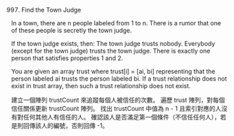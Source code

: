 997. Find the Town Judge

In a town, there are n people labeled from 1 to n. There is a rumor that one of these people is secretly the town judge.

If the town judge exists, then:
    The town judge trusts nobody.
    Everybody (except for the town judge) trusts the town judge.
    There is exactly one person that satisfies properties 1 and 2.

You are given an array trust where trust[i] = [ai, bi] representing that the person labeled ai trusts the person labeled bi. If a trust relationship does not exist in trust array, then such a trust relationship does not exist.

建立一個陣列 trustCount 來追蹤每個人被信任的次數。
遍歷 trust 陣列，對每個信任關係更新 trustCount 陣列。
找出 trustCount 中值為 n - 1 且索引對應的人沒有對任何其他人有信任的人。
確認該人是否滿足第一個條件（不信任任何人），若是則回傳該人的編號，否則回傳 -1。